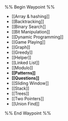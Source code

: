 %% Begin Waypoint %%
- [[Array & hashing]]
- [[Backtracking]]
- [[Binary Search]]
- [[Bit Manipulation]]
- [[Dynamic Programming]]
- [[Game Playing]]
- [[Graph]]
- [[Greedy]]
- [[Helper]]
- [[Linked List]]
- [[Modulo]]
- **[[Patterns]]**
- **[[Questions]]**
- [[Sliding Window]]
- [[Stack]]
- [[Trees]]
- [[Two Pointers]]
- [[Union Find]]

%% End Waypoint %%